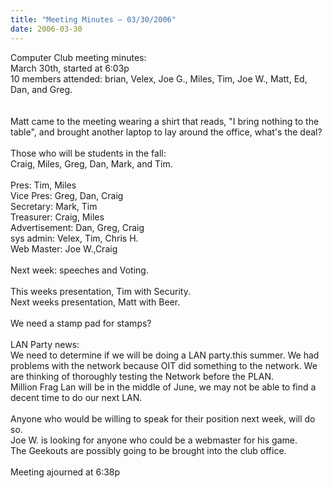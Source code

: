 ```yaml
---
title: "Meeting Minutes – 03/30/2006"
date: 2006-03-30
---
```

Computer Club meeting minutes:<br>
March 30th, started at 6:03p<br>
10 members attended: brian, Velex, Joe G., Miles, Tim, Joe W., Matt, Ed, Dan, and Greg.<br>
<br>
<br>
Matt came to the meeting wearing a shirt that reads, "I bring nothing to the table", and brought another laptop to lay
around the office, what's the deal?<br>
<br>
Those who will be students in the fall:<br>
Craig, Miles, Greg, Dan, Mark, and Tim.<br>
<br>
Pres: Tim, Miles<br>
Vice Pres: Greg, Dan, Craig<br>
Secretary: Mark, Tim<br>
Treasurer: Craig, Miles<br>
Advertisement: Dan, Greg, Craig<br>
sys admin: Velex, Tim, Chris H.<br>
Web Master: Joe W.,Craig<br>
<br>
Next week: speeches and Voting.<br>
<br>
This weeks presentation, Tim with Security.<br>
Next weeks presentation, Matt with Beer.<br>
<br>
We need a stamp pad for stamps?<br>
<br>
LAN Party news:<br>
We need to determine if we will be doing a LAN party.this summer.  We had problems with the network because OIT did
something to the network.  We are thinking of thoroughly testing the Network before the PLAN.<br>
Million Frag Lan will be in the middle of June, we may not be able to find a decent time to do our next LAN.<br>
<br>
Anyone who would be willing to speak for their position next week, will do so.<br>
Joe W. is looking for anyone who could be a webmaster for his game.<br>
The Geekouts are possibly going to be brought into the club office.<br>
<br>
Meeting ajourned at 6:38p<br>
